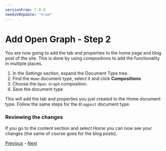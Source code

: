 ```yaml
---
versionFrom: 7.0.0
needsV8Update: "true"
---
```


# Add Open Graph - Step 2
You are now going to add the tab and properties to the home page and blog post of the site. This is done by using compositions to add the functionality in multiple places.

1. In the Settings section, expand the Document Type tree.
2. Find the `Home` document type, select it and click **Compositions**
3. Choose the `Open Graph` composition.
4. Save the document type

This will add the tab and properties you just created to the Home document type. Follow the same steps for the `Blogpost` document type.

### Reviewing the changes
If you go to the content section and select Home you can now see your changes (the same of course goes for the blog posts).

[Previous](step-1.md) - [Next](step-3.md)
